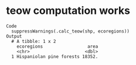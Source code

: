 # teow computation works

    Code
      suppressWarnings(.calc_teow(shp, ecoregions))
    Output
      # A tibble: 1 x 2
        ecoregions                 area
        <chr>                     <dbl>
      1 Hispaniolan pine forests 18352.

